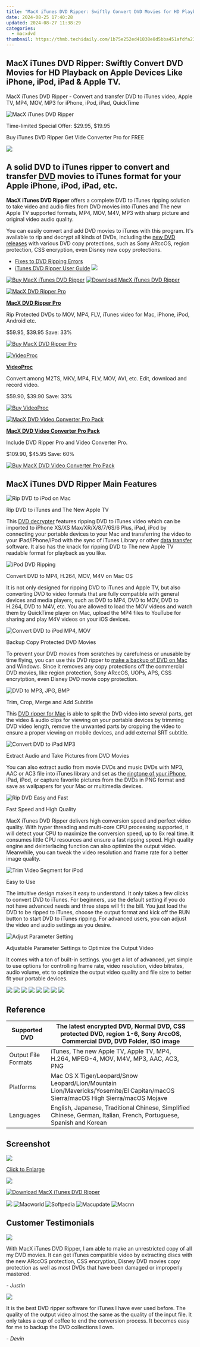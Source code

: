```yaml
---
title: "MacX iTunes DVD Ripper: Swiftly Convert DVD Movies for HD Playback on Apple Devices Like iPhone, iPod, iPad & Apple TV."
date: 2024-08-25 17:40:28
updated: 2024-08-27 11:38:29
categories:
  - macxdvd
thumbnail: https://thmb.techidaily.com/1b75e252ed41838e8d5bba451afdfa23d376fd0390a7d35b413d9e3199913287.jpg
---
```


## MacX iTunes DVD Ripper: Swiftly Convert DVD Movies for HD Playback on Apple Devices Like iPhone, iPod, iPad & Apple TV.

MacX iTunes DVD Ripper \- Convert and transfer DVD to iTunes video, Apple TV, MP4, MOV, MP3 for iPhone, iPod, iPad, QuickTime

![MacX iTunes DVD Ripper](https://www.macxdvd.com/mac-itunes-dvd-ripper/../face/itunes-ripper-banner.jpg) 

Time-limited Special Offer: $29.95, $19.95

Buy iTunes DVD Ripper Get Vide Converter Pro for FREE

![](https://www.macxdvd.com/mac-itunes-dvd-ripper/../image-jp/flag.png) 

## A solid DVD to iTunes ripper to convert and transfer [DVD](https://tools.techidaily.com/macxdvd/products/) movies to iTunes format for your Apple iPhone, iPod, iPad, etc.

**MacX iTunes DVD Ripper** offers a complete DVD to iTunes ripping solution to take video and audio files from DVD movies into iTunes and The new Apple TV supported formats, MP4, MOV, M4V, MP3 with sharp picture and original video audio quality. 

You can easily convert and add DVD movies to iTunes with this program. It's available to rip and decrypt all kinds of DVDs, including the [new DVD releases](https://tools.techidaily.com/macxdvd/products/) with various DVD copy protections, such as Sony ARccOS, region protection, CSS encryption, even Disney new copy protections. 

* [Fixes to DVD Ripping Errors](https://tools.techidaily.com/macxdvd/products/)
* [iTunes DVD Ripper User Guide](https://tools.techidaily.com/macxdvd/products/)
[![](https://www.macxdvd.com/mac-itunes-dvd-ripper/../image/macxdvdpro-banner-mini.jpg)](https://tools.techidaily.com/macxdvd/products/) 

[![Buy MacX iTunes DVD Ripper](https://www.macxdvd.com/mac-itunes-dvd-ripper/../image/bottom-buy-big.jpg)](https://www.macxdvd.com/mac-itunes-dvd-ripper/buy.htm) [![Download MacX iTunes DVD Ripper](https://www.macxdvd.com/mac-itunes-dvd-ripper/../image/bottom-download-big.jpg)](https://www.macxdvd.com/mac-itunes-dvd-ripper/../download/macx-itunes-dvd-ripper.dmg) 

[![MacX DVD Ripper Pro](https://www.macxdvd.com/mac-itunes-dvd-ripper/../box-image/macx-ripper-box-left.jpg)](https://tools.techidaily.com/macxdvd/products/) 

**[MacX DVD Ripper Pro](https://tools.techidaily.com/macxdvd/products/)**

Rip Protected DVDs to MOV, MP4, FLV, iTunes video for Mac, iPhone, iPod, Android etc.

$59.95, $39.95 Save: 33%

[![Buy MacX DVD Ripper Pro](https://www.macxdvd.com/mac-itunes-dvd-ripper/../image/bottom-buy2.jpg)](https://www.macxdvd.com/mac-itunes-dvd-ripper/../mac-dvd-ripper-pro/buy.htm) 

[![VideoProc](https://www.macxdvd.com/mac-itunes-dvd-ripper/../box-image/videoproc-mini1.png)](https://tools.techidaily.com/macxdvd/products/) 

**[VideoProc](https://tools.techidaily.com/macxdvd/products/)**

Convert among M2TS, MKV, MP4, FLV, MOV, AVI, etc. Edit, download and record video.

$59.90, $39.90 Save: 33%

[![Buy VideoProc](https://www.macxdvd.com/mac-itunes-dvd-ripper/../image/bottom-buy2.jpg)](https://www.macxdvd.com/mac-itunes-dvd-ripper/../mac-video-converter-pro/buy.htm) 

[![MacX DVD Video Converter Pro Pack](https://www.macxdvd.com/mac-itunes-dvd-ripper/../pack-image/macx-pack-mini1.jpg)](https://tools.techidaily.com/macxdvd/products/) 

**[MacX DVD Video Converter Pro Pack](https://tools.techidaily.com/macxdvd/products/)**

Include DVD Ripper Pro and Video Converter Pro.

$109.90, $45.95 Save: 60%

[![Buy MacX DVD Video Converter Pro Pack](https://www.macxdvd.com/mac-itunes-dvd-ripper/../image/bottom-buy2.jpg)](https://www.macxdvd.com/mac-itunes-dvd-ripper/../mac-dvd-video-converter-pro-pack/buy.htm) 

## MacX iTunes DVD Ripper Main Features

![Rip DVD to iPod on Mac](https://www.macxdvd.com/mac-itunes-dvd-ripper/image/itunes1.jpg) 

Rip DVD to iTunes and The New Apple TV

This [DVD decrypter](https://tools.techidaily.com/macxdvd/products/) features ripping DVD to iTunes video which can be imported to iPhone XS/XS Max/XR/X/8/7/6S/6 Plus, iPad, iPod by connecting your portable devices to your Mac and transferring the video to your iPad/iPhone/iPod with the sync of iTunes Library or other [data transfer](https://tools.techidaily.com/macxdvd/products/) software. It also has the knack for ripping DVD to The new Apple TV readable format for playback as you like. 

![iPod DVD Ripping](https://www.macxdvd.com/mac-itunes-dvd-ripper/image/mac1.jpg) 

Convert DVD to MP4, H.264, MOV, M4V on Mac OS

It is not only designed for ripping DVD to iTunes and Apple TV, but also converting DVD to video formats that are fully compatible with general devices and media players, such as DVD to MP4, DVD to MOV, DVD to H.264, DVD to M4V, etc. You are allowed to load the MOV videos and watch them by QuickTime player on Mac, upload the MP4 files to YouTube for sharing and play M4V videos on your iOS devices.

![Convert DVD to iPod MP4, MOV](https://www.macxdvd.com/mac-itunes-dvd-ripper/image/mac4.jpg) 

Backup Copy Protected DVD Movies

To prevent your DVD movies from scratches by carefulness or unusable by time flying, you can use this DVD ripper to [make a backup of DVD on Mac](https://tools.techidaily.com/macxdvd/products/) and Windows. Since it removes any copy protections off the commercial DVD movies, like region protection, Sony ARccOS, UOPs, APS, CSS encrytption, even Disney DVD movie copy protection.

![DVD to MP3, JPG, BMP](https://www.macxdvd.com/mac-itunes-dvd-ripper/image/hdvideo9.jpg) 

Trim, Crop, Merge and Add Subtitle 

This [DVD ripper for Mac](https://tools.techidaily.com/macxdvd/products/) is able to split the DVD video into several parts, get the video & audio clips for viewing on your portable devices by trimming DVD video length, remove the unwanted parts by cropping the video to ensure a proper viewing on mobile devices, and add external SRT subtitle.

![Convert DVD to iPad MP3](https://www.macxdvd.com/mac-itunes-dvd-ripper/image/mac8.jpg) 

Extract Audio and Take Pictures from DVD Movies

You can also extract audio from movie DVDs and music DVDs with MP3, AAC or AC3 file into iTunes library and set as the [ringtone of your iPhone](https://tools.techidaily.com/macxdvd/products/), iPad, iPod, or capture favorite pictures from the DVDs in PNG format and save as wallpapers for your Mac or multimedia devices.

![Rip DVD Easy and Fast](https://www.macxdvd.com/mac-itunes-dvd-ripper/image/iphone3.jpg) 

Fast Speed and High Quality

MacX iTunes DVD Ripper delivers high conversion speed and perfect video quality. With hyper threading and multi-core CPU processing supported, it will detect your CPU to maximize the conversion speed, up to 8x real time. It consumes little CPU resources and ensure a fast ripping speed. High quality engine and deinterlacing function can also optimize the output video. Meanwhile, you can tweak the video resolution and frame rate for a better image quality.

![Trim Video Segment for iPod](https://www.macxdvd.com/mac-itunes-dvd-ripper/image/hdvideo8.jpg) 

Easy to Use

The intuitive design makes it easy to understand. It only takes a few clicks to convert DVD to iTunes. For beginners, use the default setting if you do not have advanced needs and three steps will fit the bill. You just load the DVD to be ripped to iTunes, choose the output format and kick off the RUN button to start DVD to iTunes ripping. For advanced users, you can adjust the video and audio settings as you desire.

![Adjust Parameter Setting](https://www.macxdvd.com/mac-itunes-dvd-ripper/image/iphone4.jpg) 

Adjustable Parameter Settings to Optimize the Output Video 

It comes with a ton of built-in settings. you get a lot of advanced, yet simple to use options for controlling frame rate, video resolution, video bitrates, audio volume, etc to optimize the output video quality and file size to better fit your portable devices.

![](https://www.macxdvd.com/mac-itunes-dvd-ripper/../i-pic/prd-iphone-logo.jpg) ![](https://www.macxdvd.com/mac-itunes-dvd-ripper/../i-pic/prd-ipad-logo.jpg) ![](https://www.macxdvd.com/mac-itunes-dvd-ripper/../i-pic/prd-ipod-logo.jpg) ![](https://www.macxdvd.com/mac-itunes-dvd-ripper/../i-pic/prd-itunes-logo.jpg) ![](https://www.macxdvd.com/mac-itunes-dvd-ripper/../i-pic/prd-quicktime-logo.jpg) ![](https://www.macxdvd.com/mac-itunes-dvd-ripper/../i-pic/prd-appletv-logo.jpg) ![](https://www.macxdvd.com/mac-itunes-dvd-ripper/../i-pic/prd-psp-logo.jpg) ![](https://www.macxdvd.com/mac-itunes-dvd-ripper/../i-pic/prd-youtube-logo.jpg) 

## Reference

| Supported DVD       | The latest encrypted DVD, Normal DVD, CSS protected DVD, region 1-6, Sony ArccOS, Commercial DVD, DVD Folder, ISO image          |
| ------------------- | -------------------------------------------------------------------------------------------------------------------------------- |
| Output File Formats | iTunes, The new Apple TV, Apple TV, MP4, H.264, MPEG-4, MOV, M4V, MP3, AAC, AC3, PNG                                             |
| Platforms           | Mac OS X Tiger/Leopard/Snow Leopard/Lion/Mountain Lion/Mavericks/Yosemite/El Capitan/macOS Sierra/macOS High Sierra/macOS Mojave |
| Languages           | English, Japanese, Traditional Chinese, Simplified Chinese, German, Italian, French, Portuguese, Spanish and Korean              |

## Screenshot

![](https://www.macxdvd.com/mac-itunes-dvd-ripper/image/screenshot.png)

[Click to Enlarge](https://tools.techidaily.com/macxdvd/products/)

![](https://www.macxdvd.com/mac-itunes-dvd-ripper/image/screenshot_02.png) 

[![Download MacX iTunes DVD Ripper](https://www.macxdvd.com/mac-itunes-dvd-ripper/../image/bottom-download-big.jpg)](https://www.macxdvd.com/mac-itunes-dvd-ripper/../download/macx-itunes-dvd-ripper.dmg)

[![](https://www.macxdvd.com/mac-itunes-dvd-ripper/../award-style/star5a.png)](http://software.ivertech.com/MacXiTunesDVDRipper%5Fsoftware91447.htm) ![Macworld](https://www.macxdvd.com/mac-itunes-dvd-ripper/../i-pic/macworld.gif) ![Softpedia](https://www.macxdvd.com/mac-itunes-dvd-ripper/../i-pic/softpedia.gif) ![Macupdate](https://www.macxdvd.com/mac-itunes-dvd-ripper/../i-pic/macupdate.gif) ![Macnn](https://www.macxdvd.com/mac-itunes-dvd-ripper/../i-pic/macnn.gif) 

## Customer Testimonials

![](https://www.macxdvd.com/mac-itunes-dvd-ripper/../image/customer-ico.jpg) 

With MacX iTunes DVD Ripper, I am able to make an unrestricted copy of all my DVD movies. It can get iTunes compatible video by extracting discs with the new ARccOS protection, CSS encryption, Disney DVD movies copy protection as well as most DVDs that have been damaged or improperly mastered.

_\- Justin_ 

![](https://www.macxdvd.com/mac-itunes-dvd-ripper/../image/customer-ico.jpg) 

It is the best DVD ripper software for iTunes I have ever used before. The quality of the output video almost the same as the quality of the input file. It only takes a cup of coffee to end the conversion process. It becomes easy for me to backup the DVD collections I own.

_\- Devin_

<ins class="adsbygoogle"
     style="display:block"
     data-ad-format="autorelaxed"
     data-ad-client="ca-pub-7571918770474297"
     data-ad-slot="1223367746"></ins>



<ins class="adsbygoogle"
     style="display:block"
     data-ad-client="ca-pub-7571918770474297"
     data-ad-slot="8358498916"
     data-ad-format="auto"
     data-full-width-responsive="true"></ins>
